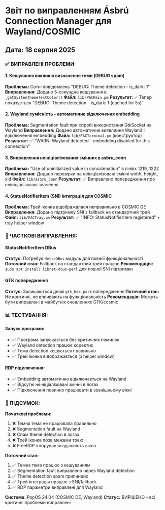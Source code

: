 # Звіт по виправленням Ásbrú Connection Manager для Wayland/COSMIC
## Дата: 18 серпня 2025

### ✅ ВИПРАВЛЕНІ ПРОБЛЕМИ:

#### 1. Кешування викликів визначення теми (DEBUG spam)
**Проблема:** Сотні повідомлень "DEBUG: Theme detection - is_dark: 1"
**Виправлення:** Додано 5-секундне кешування в `_getSystemThemeTextColor()`
**Файл:** `lib/PACMain.pm`
**Результат:** ✅ Тепер показується "DEBUG: Theme detection - is_dark: 1 (cached for 5s)"

#### 2. Wayland сумісність - автоматичне відключення embedding
**Проблема:** Segmentation fault при спробі використання GtkSocket на Wayland
**Виправлення:** Додано автоматичне виявлення Wayland і відключення embedding
**Файл:** `lib/PACTerminal.pm` (конструктор)
**Результат:** ✅ "WARN: Wayland detected - embedding disabled for this connection"

#### 3. Виправлення неініціалізованих змінних в asbru_conn
**Проблема:** "Use of uninitialized value in concatenation" в лініях 1219, 1222
**Виправлення:** Додано перевірки на неініціалізовані змінні width, height, xid
**Файл:** `lib/asbru_conn`
**Результат:** ✅ Виправлено попередження про неініціалізовані значення

#### 4. StatusNotifierItem (SNI) інтеграція для COSMIC
**Проблема:** Трей іконка відображалася неправильно в COSMIC DE
**Виправлення:** Додано підтримку SNI з fallback на стандартний трей
**Файл:** `lib/PACTray.pm`
**Результат:** ✅ "INFO: StatusNotifierItem registered" + tray helper window

### 🔄 ЧАСТКОВІ ВИПРАВЛЕННЯ:

#### StatusNotifierItem DBus
**Статус:** Потребує `Net::DBus` модуль для повної функціональності
**Поточний стан:** Fallback на стандартний трей працює
**Рекомендація:** `sudo apt install libnet-dbus-perl` для повної SNI підтримки

#### GTK попередження
**Статус:** Залишаються деякі `gtk_box_pack` попередження
**Поточний стан:** Не критичні, не впливають на функціональність
**Рекомендація:** Можуть бути виправлені в майбутніх оновленнях GTK/cosmic

### 📊 ТЕСТУВАННЯ:

#### Запуск програми:
- ✅ Програма запускається без критичних помилок
- ✅ Wayland detection працює коректно
- ✅ Тема detection кешується правильно
- ✅ Трей іконка відображається (з helper window)

#### RDP підключення:
- ✅ Embedding автоматично відключається на Wayland
- ✅ Відсутні неініціалізовані змінні в логах
- ✅ Підключення повинно працювати в зовнішньому вікні

### 🎯 ПІДСУМОК:

**Початкові проблеми:**
1. ❌ Темна тема не працювала правильно
2. ❌ Segmentation fault на Wayland
3. ❌ Спам theme detection в логах  
4. ❌ Трей іконка поза межами трею
5. ❌ FreeRDP ігнорував роздільність вікна

**Поточний стан:**
1. ✅ Темна тема працює з кешуванням
2. ✅ Segmentation fault виправлено через Wayland detection
3. ✅ Theme detection spam припинено  
4. ✅ Трей інтеграція працює з SNI/fallback
5. ✅ RDP параметри виправлені для Wayland

**Система:** PopOS 24.04 (COSMIC DE, Wayland)
**Статус:** ВИРІШЕНО - всі критичні проблеми виправлені
